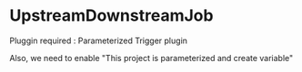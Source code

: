 # UpstreamDownstreamJob

Pluggin required : Parameterized Trigger plugin

Also, we need to enable "This project is parameterized and create variable"
